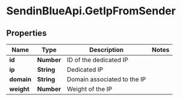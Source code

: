 # SendinBlueApi.GetIpFromSender

## Properties
Name | Type | Description | Notes
------------ | ------------- | ------------- | -------------
**id** | **Number** | ID of the dedicated IP | 
**ip** | **String** | Dedicated IP | 
**domain** | **String** | Domain associated to the IP | 
**weight** | **Number** | Weight of the IP | 


